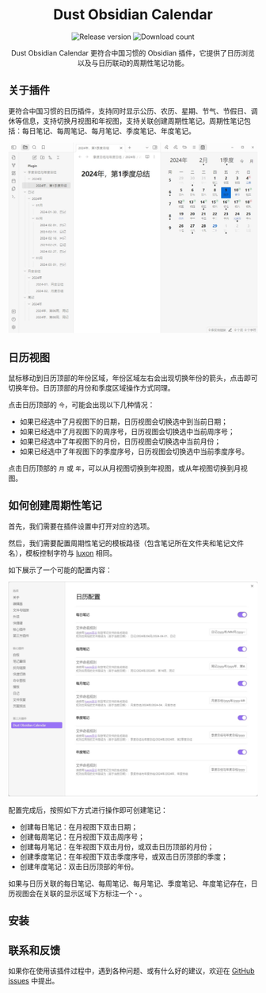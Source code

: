 <h1 align="center">Dust Obsidian Calendar</h1>

<p align="center">
    <img alt="Release version" src="https://img.shields.io/github/v/releasea-nano-dust/dust-obsidian-calendar?style=for-the-badge">
    <img alt="Download count" src="https://img.shields.io/github/downloads/a-nano-dust/dust-obsidian-calendar/total?style=for-the-badge">
</p>
<p align="center">
    <span>Dust Obsidian Calendar 更符合中国习惯的 Obsidian 插件，它提供了日历浏览以及与日历联动的周期性笔记功能。</span>
</p>

## 关于插件

更符合中国习惯的日历插件，支持同时显示公历、农历、星期、节气、节假日、调休等信息，支持切换月视图和年视图，支持关联创建周期性笔记。周期性笔记包括：每日笔记、每周笔记、每月笔记、季度笔记、年度笔记。

![](./resource/overview.jpg)

## 日历视图

鼠标移动到日历顶部的年份区域，年份区域左右会出现切换年份的箭头，点击即可切换年份。日历顶部的月份和季度区域操作方式同理。

点击日历顶部的 `今`，可能会出现以下几种情况：

- 如果已经选中了月视图下的日期，日历视图会切换选中到当前日期；
- 如果已经选中了月视图下的周序号，日历视图会切换选中当前周序号；
- 如果已经选中了年视图下的月份，日历视图会切换选中当前月份；
- 如果已经选中了年视图下的季度序号，日历视图会切换选中当前季度序号。

点击日历顶部的 `月` 或 `年`，可以从月视图切换到年视图，或从年视图切换到月视图。

## 如何创建周期性笔记

首先，我们需要在插件设置中打开对应的选项。

然后，我们需要配置周期性笔记的模板路径（包含笔记所在文件夹和笔记文件名），模板控制字符与 [luxon](https://moment.github.io/luxon/#/formatting?id=table-of-tokens) 相同。

如下展示了一个可能的配置内容：

![](./resource/setting.jpg)

配置完成后，按照如下方式进行操作即可创建笔记：

- 创建每日笔记：在月视图下双击日期；
- 创建每周笔记：在月视图下双击周序号；
- 创建每月笔记：在年视图下双击月份，或双击日历顶部的月份；
- 创建季度笔记：在年视图下双击季度序号，或双击日历顶部的季度；
- 创建年度笔记：双击日历顶部的年份。

如果与日历关联的每日笔记、每周笔记、每月笔记、季度笔记、年度笔记存在，日历视图会在关联的显示区域下方标注一个 **·** 。

## 安装

## 联系和反馈

如果你在使用该插件过程中，遇到各种问题、或有什么好的建议，欢迎在 [GitHub issues](https://github.com/a-nano-dust/dust-obsidian-calendar/issues) 中提出。